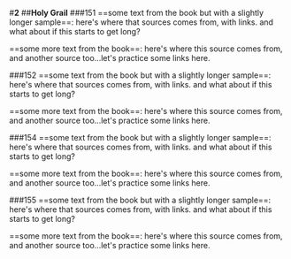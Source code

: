 #**2**
##**Holy Grail**
###151
==some text from the book but with a slightly longer sample==:
here's where that sources comes from, with links. and what about if this starts to get long?

==some more text from the book==:
here's where this source comes from, and another source too...let's practice some links here.

###152
==some text from the book but with a slightly longer sample==: here's where that sources comes from, with links. and what about if this starts to get long?

==some more text from the book==:
here's where this source comes from, and another source too...let's practice some links here.

###154
==some text from the book but with a slightly longer sample==: here's where that sources comes from, with links. and what about if this starts to get long?

==some more text from the book==:
here's where this source comes from, and another source too...let's practice some links here.

###155
==some text from the book but with a slightly longer sample==: here's where that sources comes from, with links. and what about if this starts to get long?

==some more text from the book==:
here's where this source comes from, and another source too...let's practice some links here.